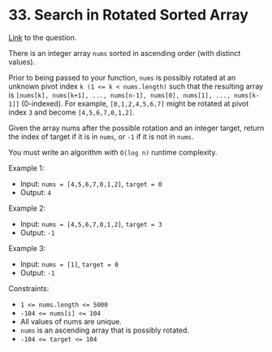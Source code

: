 # 33. Search in Rotated Sorted Array

[Link](https://leetcode.com/problems/search-in-rotated-sorted-array/) to the question.

There is an integer array `nums` sorted in ascending order (with distinct values).

Prior to being passed to your function, `nums` is possibly rotated at an unknown pivot index `k (1 <= k < nums.length)` such that the resulting array is `[nums[k], nums[k+1], ..., nums[n-1], nums[0], nums[1], ..., nums[k-1]]` (0-indexed). For example, `[0,1,2,4,5,6,7]` might be rotated at pivot index `3` and become `[4,5,6,7,0,1,2]`.

Given the array nums after the possible rotation and an integer target, return the index of target if it is in `nums`, or `-1` if it is not in `nums`.

You must write an algorithm with `O(log n)` runtime complexity.

 

Example 1:

- Input: `nums = [4,5,6,7,0,1,2]`, `target = 0`
- Output: `4`

Example 2:

- Input: `nums = [4,5,6,7,0,1,2]`, `target = 3`
- Output: `-1`

Example 3:

- Input: `nums = [1]`, `target = 0`
- Output: `-1`
 

Constraints:

- `1 <= nums.length <= 5000`
- `-104 <= nums[i] <= 104`
- All values of nums are unique.
- `nums` is an ascending array that is possibly rotated.
- `-104 <= target <= 104`
